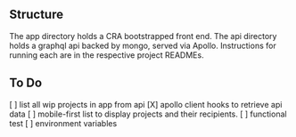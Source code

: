 ## Structure

The app directory holds a CRA bootstrapped front end. The api directory holds a graphql api backed by mongo, served via Apollo. Instructions for running each are in the respective project READMEs.

## To Do
[ ] list all wip projects in app from api
    [X] apollo client hooks to retrieve api data
    [ ] mobile-first list to display projects and their recipients.
    [ ] functional test
    [ ] environment variables